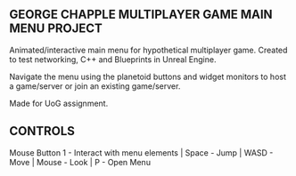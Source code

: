 GEORGE CHAPPLE MULTIPLAYER GAME MAIN MENU PROJECT
----------------------------
Animated/interactive main menu for hypothetical multiplayer game. Created to test networking, C++ and Blueprints in Unreal Engine.

Navigate the menu using the planetoid buttons and widget monitors to host a game/server or join an existing game/server.

Made for UoG assignment.

CONTROLS
----------------------------
Mouse Button 1 - Interact with menu elements | 
Space - Jump | 
WASD - Move | 
Mouse - Look | 
P - Open Menu 
